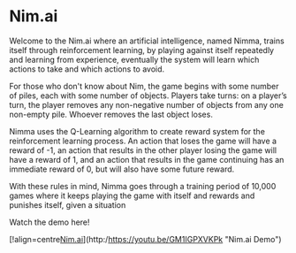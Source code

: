 # Nim.ai
Welcome to the Nim.ai where an artificial intelligence, named Nimma, trains itself through reinforcement learning, by playing against itself repeatedly and learning from experience, eventually the system will learn which actions to take and which actions to avoid. 

For those who don't know about Nim, the game begins with some number of piles, each with some number of objects. Players take turns: on a player’s turn, the player removes any non-negative number of objects from any one non-empty pile. Whoever removes the last object loses.

Nimma uses the Q-Learning algorithm to create reward system for the reinforcement learning process. An action that loses the game will have a reward of -1, an action that results in the other player losing the game will have a reward of 1, and an action that results in the game continuing has an immediate reward of 0, but will also have some future reward. 

With these rules in mind, Nimma goes through a training period of 10,000 games where it keeps playing the game with itself and rewards and punishes itself, given a situation 

Watch the demo here!

[!align=centre[Nim.ai](http://img.youtube.com/vi/GM1IGPXVKPk/0.jpg)](http:/https://youtu.be/GM1IGPXVKPk "Nim.ai Demo")

